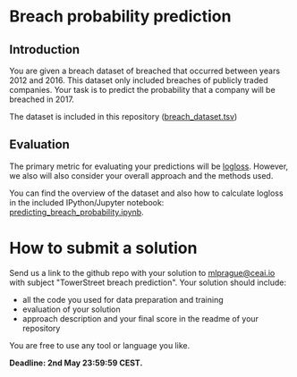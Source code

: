 # Breach probability prediction

## Introduction

You are given a breach dataset of breached that occurred between years 2012 and 2016.
This dataset only included breaches of publicly traded companies.
Your task is to predict the probability that a company will be breached in 2017.

The dataset is included in this repository ([breach_dataset.tsv](breach_dataset.tsv))

## Evaluation

The primary metric for evaluating your predictions will be [logloss](https://www.kaggle.com/wiki/LogLoss).
However, we also will also consider your overall approach and the methods used.

You can find the overview of the dataset and also how to calculate logloss in the included IPython/Jupyter notebook:
[predicting_breach_probability.ipynb](predicting_breach_probability.ipynb).

# How to submit a solution

Send us a link to the github repo with your solution to mlprague@ceai.io with subject "TowerStreet breach prediction".
Your solution should include:
* all the code you used for data preparation and training
* evaluation of your solution
* approach description and your final score in the readme of your repository

You are free to use any tool or language you like.

**Deadline: 2nd May 23:59:59 CEST.**
